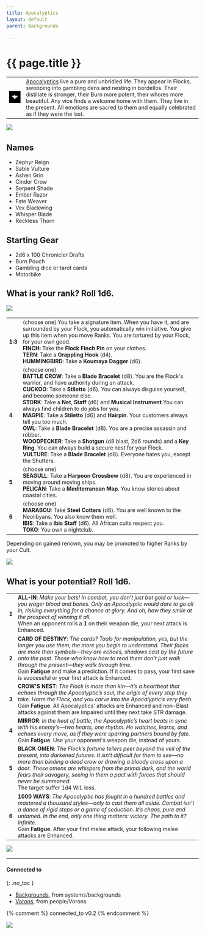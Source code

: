 ```yaml
---
title: Apocalyptics
layout: default
parent: Backgrounds

---
```


# {{ page.title }}

|                                                                                                                   |                                                                                                                                                                                                                                                                                                                                                                                                                    |
| ----------------------------------------------------------------------------------------------------------------- | ------------------------------------------------------------------------------------------------------------------------------------------------------------------------------------------------------------------------------------------------------------------------------------------------------------------------------------------------------------------------------------------------------------------ |
| ![11-CULT-APOCALYPTICS-WHITE-ON-BLACK-320x320](../../imgs/icons/11-CULT-APOCALYPTICS-WHITE-ON-BLACK-320x320.webp) | [Apocalyptics](https://degenesis.com/world/cults/apocalyptics) live a pure and unbridled life. They appear in Flocks, swooping into gambling dens and nesting in bordellos. Their distillate is stronger, their Burn more potent, their whores more beautiful. Any vice finds a welcome home with them. They live in the present. All emotions are sacred to them and equally celebrated as if they were the last. |

![](https://a.storyblok.com/f/72501/2715x3840/8a0617fc38/011-apocalyptics-archetype.jpg)

## Names

- Zephyr Reign
- Sable Vulture
- Ashen Grin
- Cinder Crow
- Serpent Shade
- Ember Razor
- Fate Weaver
- Vex Blackwing
- Whisper Blade
- Reckless Thorn

## Starting Gear

- 2d6 x 100 Chronicler Drafts
- Burn Pouch
- Gambling dice or tarot cards
- Motorbike
## What is your rank? Roll 1d6.

![](https://i.imgur.com/cmR6M9w.png)

|         |                                                                                                                                                                                                                                                                                                                                                                                                                                                                                                                                                                                                                                                                                                                                                                                   |
| ------- | --------------------------------------------------------------------------------------------------------------------------------------------------------------------------------------------------------------------------------------------------------------------------------------------------------------------------------------------------------------------------------------------------------------------------------------------------------------------------------------------------------------------------------------------------------------------------------------------------------------------------------------------------------------------------------------------------------------------------------------------------------------------------------- |
| **1:3** | (choose one) You take a signature item. When you have it, and are surrounded by your Flock, you automatically win initiative. You give up this item when you move Ranks. You are tortured by your Flock, for your own good.<br>**FINCH:** Take the **Flock Finch Pin** on your clothes.<br>**TERN**: Take a **Grappling Hook** (d4).<br>**HUMMINGBIRD**: Take a **Koumaya Dagger** (d6).                                                                                                                                                                                                                                                                                                                                                                                          |
| **4**   | (choose one)<br>**BATTLE CROW**: Take a **Blade Bracelet** (d8). You are the Flock's warrior, and have authority during an attack.<br>**CUCKOO**: Take a **Stiletto** (d6). You can always disguise yourself, and become someone else.<br>**STORK**: Take a **Net**, **Staff** (d6) and **Musical Instrument**.You can always find children to do jobs for you.<br>**MAGPIE**: Take a **Stiletto** (d6) and **Hairpin**. Your customers always tell you too much.<br>**OWL**: Take a **Blade Bracelet** (d8). You are a precise assassin and robber.<br>**WOODPECKER**: Take a **Shotgun** (d8 blast, 2d6 rounds) and a **Key Ring**. You can always build a secure nest for your Flock.<br>**VULTURE**: Take a **Blade Bracelet** (d8). Everyone hates you, except the Shutters. |
| **5**   | (choose one)<br>**SEAGULL**: Take a **Harpoon Crossbow** (d8). You are experienced in moving around moving ships.<br>**PELICAN**: Take a **Mediterranean Map**. You know stories about coastal cities.                                                                                                                                                                                                                                                                                                                                                                                                                                                                                                                                                                            |
| **6**   | (choose one)<br>**MARABOU**: Take **Steel Cotters** (d6). You are well known to the Neolibyans. You also know them well.<br>**IBIS**: Take a **Ibis Staff** (d6). All African cults respect you.<br>**TOKO**: You own a nightclub.                                                                                                                                                                                                                                                                                                                                                                                                                                                                                                                                                |

Depending on gained renown, you may be promoted to higher Ranks by your Cult.

![](https://i.imgur.com/UwaX5aM.png)

## What is your potential? Roll 1d6.

|       |                                                                                                                                                                                                                                                                                                                                                                                                                                                        |
| ----- | ------------------------------------------------------------------------------------------------------------------------------------------------------------------------------------------------------------------------------------------------------------------------------------------------------------------------------------------------------------------------------------------------------------------------------------------------------ |
| **1** | **ALL-IN**: *Make your bets! In combat, you don’t just bet gold or luck—you wager blood and bones. Only an Apocalyptic would dare to go all in, risking everything for a chance at glory. And oh, how they smile at the prospect of winning it all.*<br>When an opponent rolls a **1** on their weapon die, your next attack is Enhanced.                                                                                                              |
| **2** | **CARD OF DESTINY**: *The cards? Tools for manipulation, yes, but the longer you use them, the more you begin to understand. Their faces are more than symbols—they are echoes, shadows cast by the future onto the past. Those who know how to read them don't just walk through the present—they walk through time.*<br>Gain **Fatigue** and make a prediction. If it comes to pass, your first save is successful or your first attack is Enhanced. |
| **3** | **CROW'S NEST**: *The Flock is more than kin—it’s a heartbeat that echoes through the Apocalyptic’s soul, the origin of every step they take. Harm the Flock, and you carve into the Apocalyptic’s very flesh.*<br>Gain **Fatigue**. All Apocalyptics' attacks are Enhanced and non-Blast attacks against them are Impaired until they next take STR damage.                                                                                           |
| **4** | **MIRROR**: *In the heat of battle, the Apocalyptic’s heart beats in sync with his enemy’s—two hearts, one rhythm. He watches, learns, and echoes every move, as if they were sparring partners bound by fate.*<br>Gain **Fatigue**. Use your opponent's weapon die, instead of yours.                                                                                                                                                                 |
| **5** | **BLACK OMEN**: *The Flock’s fortune tellers peer beyond the veil of the present, into darkened futures. It isn’t difficult for them to see—no more than binding a dead crow or drawing a bloody cross upon a door. These omens are whispers from the primal dark, and the world fears their savagery, seeing in them a pact with forces that should never be summoned.*<br>The target suffer 1d4 WIL loss.                                            |
| **6** | **1000 WAYS**: *The Apocalyptic has fought in a hundred battles and mastered a thousand styles—only to cast them all aside. Combat isn’t a dance of rigid steps or a game of seduction. It’s chaos, pure and untamed. In the end, only one thing matters: victory. The path to it? Infinite.*<br>Gain **Fatigue**. After your first melee attack, your following melee attacks are Enhanced.                                                           |

![](https://i.imgur.com/xzyBYri.png)

---
#### Connected to
{: .no_toc }

<!-- QueryToSerialize: LIST without ID "["+ title + "](https://terra-campaigns.github.io/" + regexreplace(file.path, ".md", "") + ")" + ", from " + regexreplace(file.folder, "^[^\/]*\/", "") FROM ([[]]) OR outgoing([[]]) WHERE (file.path != this.file.path AND title != null) SORT file.folder DESC -->
<!-- SerializedQuery: LIST without ID "["+ title + "](https://terra-campaigns.github.io/" + regexreplace(file.path, ".md", "") + ")" + ", from " + regexreplace(file.folder, "^[^\/]*\/", "") FROM ([[]]) OR outgoing([[]]) WHERE (file.path != this.file.path AND title != null) SORT file.folder DESC -->
- [Backgrounds](https://terra-campaigns.github.io/degenesis/systems/backgrounds/index), from systems/backgrounds
- [Vorons](https://terra-campaigns.github.io/degenesis/people/Vorons/index), from people/Vorons
<!-- SerializedQuery END -->


{% comment %}
connected_to v0.2
{% endcomment %}

![](https://img2.storyblok.com/2516x1415/filters:quality(90)/f/72501/2516x1415/42a8f02000/opener-apocalyptics.jpg)
